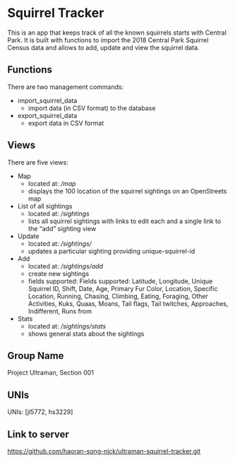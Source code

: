 # Squirrel Tracker
This is an app that keeps track of all the known squirrels starts with Central Park. It is built with functions to import the 2018 Central Park Squirrel Census data and allows to add, update and view the squirrel data.

## Functions
There are two management commands:
- import_squirrel_data
  * import data (in CSV format) to the database
- export_squirrel_data
  * export data in CSV format
 
## Views
There are five views:
- Map
  * located at: */map*
  * displays the 100 location of the squirrel sightings on an OpenStreets map
- List of all sightings
  * located at: */sightings*
  * lists all squirrel sightings with links to edit each and a single link to the “add” sighting view
- Update
  * located at: */sightings/<unique-squirrel-id>*
  * updates a particular sighting providing unique-squirrel-id
- Add
  * located at: */sightings/add*
  * create new sightings
  * fields supported: Fields supported: Latitude, Longitude, Unique Squirrel ID, Shift, Date, Age, Primary Fur Color, Location, Specific Location, Running, Chasing, Climbing, Eating, Foraging, Other Activities, Kuks, Quaas, Moans, Tail flags, Tail twitches, Approaches, Indifferent, Runs from
- Stats
  * located at: */sightings/stats*
  * shows general stats about the sightings
   
## Group Name
Project Ultraman, Section 001

## UNIs
UNIs: [jl5772, hs3229]

## Link to server
https://github.com/haoran-song-nick/ultraman-squirrel-tracker.git
